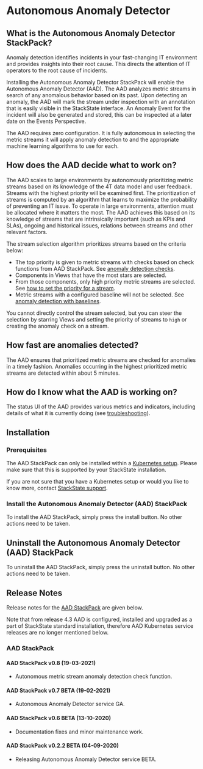 # Autonomous Anomaly Detector

## What is the Autonomous Anomaly Detector StackPack?

Anomaly detection identifies incidents in your fast-changing IT environment and provides insights into their root cause. This directs the attention of IT operators to the root cause of incidents.

Installing the Autonomous Anomaly Detector StackPack will enable the Autonomous Anomaly Detector \(AAD\). The AAD analyzes metric streams in search of any anomalous behavior based on its past. Upon detecting an anomaly, the AAD will mark the stream under inspection with an annotation that is easily visible in the StackState interface. An Anomaly Event for the incident will also be generated and stored, this can be inspected at a later date on the Events Perspective.

The AAD requires zero configuration. It is fully autonomous in selecting the metric streams it will apply anomaly detection to and the appropriate machine learning algorithms to use for each.

## How does the AAD decide what to work on?

The AAD scales to large environments by autonomously prioritizing metric streams based on its knowledge of the 4T data model and user feedback. Streams with the highest priority will be examined first. The prioritization of streams is computed by an algorithm that learns to maximize the probability of preventing an IT issue. To operate in large environments, attention must be allocated where it matters the most. The AAD achieves this based on its knowledge of streams that are intrinsically important \(such as KPIs and SLAs\), ongoing and historical issues, relations between streams and other relevant factors.

The stream selection algorithm prioritizes streams based on the criteria below:

* The top priority is given to metric streams with checks based on check functions from AAD StackPack. See [anomaly detection checks](../../use/health-state-and-event-notifications/anomaly-detection-checks.md).
* Components in Views that have the most stars are selected.
* From those components, only high priority metric streams are selected. See [how to set the priority for a stream](../../configure/telemetry/how_to_use_the_priority_field_for_components.md).
* Metric streams with a configured baseline will not be selected. See [anomaly detection with baselines](../../use/health-state-and-event-notifications/anomaly-detection-with-baselines.md).

You cannot directly control the stream selected, but you can steer the selection by starring Views and setting the priority of streams to `high` or creating the anomaly check on a stream.

## How fast are anomalies detected?

The AAD ensures that prioritized metric streams are checked for anomalies in a timely fashion. Anomalies occurring in the highest prioritized metric streams are detected within about 5 minutes.

## How do I know what the AAD is working on?

The status UI of the AAD provides various metrics and indicators, including details of what it is currently doing (see [troubleshooting](../../setup/installation/kubernetes_install/aad_standalone.md#troubleshooting)).

## Installation

### Prerequisites

The AAD StackPack can only be installed within a [Kubernetes setup](../../setup/installation/kubernetes_install/). Please make sure that this is supported by your StackState installation.

If you are not sure that you have a Kubernetes setup or would you like to know more, contact [StackState support](https://support.stackstate.com/hc/en-us).

### Install the Autonomous Anomaly Detector \(AAD\) StackPack

To install the AAD StackPack, simply press the install button. No other actions need to be taken.

## Uninstall the Autonomous Anomaly Detector \(AAD\) StackPack

To uninstall the AAD StackPack, simply press the uninstall button. No other actions need to be taken.

## Release Notes

Release notes for the [AAD StackPack](aad.md#aad-stackpack) are given below.

Note that from release 4.3 AAD is configured, installed and upgraded as a part of StackState standard installation, therefore AAD Kubernetes service releases are no longer mentioned below.

### AAD StackPack

#### AAD StackPack v0.8 \(19-03-2021\)

* Autonomous metric stream anomaly detection check function.

#### AAD StackPack v0.7 BETA \(19-02-2021\)

* Autonomous Anomaly Detector service GA.

#### AAD StackPack v0.6 BETA \(13-10-2020\)

* Documentation fixes and minor maintenance work.

#### AAD StackPack v0.2.2 BETA \(04-09-2020\)

* Releasing Autonomous Anomaly Detector service BETA.
